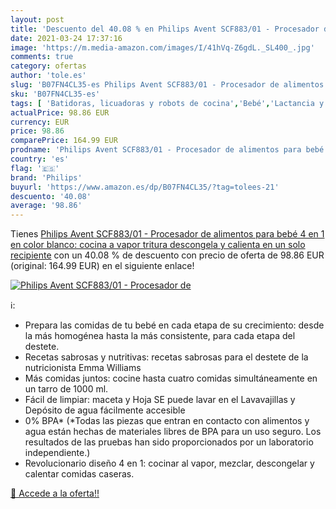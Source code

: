 ```yaml
---
layout: post
title: 'Descuento del 40.08 % en Philips Avent SCF883/01 - Procesador de '
date: 2021-03-24 17:37:16
image: 'https://m.media-amazon.com/images/I/41hVq-Z6gdL._SL400_.jpg'
comments: true
category: ofertas
author: 'tole.es'
slug: 'B07FN4CL35-es Philips Avent SCF883/01 - Procesador de alimentos para...'
sku: 'B07FN4CL35-es'
tags: [ 'Batidoras, licuadoras y robots de cocina','Bebé','Lactancia y alimentación','Robots de cocina','avent','bebé','philips', ]
actualPrice: 98.86 EUR
currency: EUR
price: 98.86
comparePrice: 164.99 EUR
prodname: 'Philips Avent SCF883/01 - Procesador de alimentos para bebé 4 en 1 en color blanco: cocina a vapor  tritura  descongela y calienta en un solo recipiente'
country: 'es'
flag: '🇪🇸'
brand: 'Philips'
buyurl: 'https://www.amazon.es/dp/B07FN4CL35/?tag=tolees-21'
descuento: '40.08'
average: '98.86'
---
```


Tienes [Philips Avent SCF883/01 - Procesador de alimentos para bebé 4 en 1 en color blanco: cocina a vapor  tritura  descongela y calienta en un solo recipiente](https://www.amazon.es/dp/B07FN4CL35/?tag=tolees-21) con un 40.08 % de descuento con precio de oferta de 98.86 EUR (original: 164.99 EUR) en el siguiente enlace!

[![Philips Avent SCF883/01 - Procesador de ](https://m.media-amazon.com/images/I/41hVq-Z6gdL._SL400_.jpg)](https://www.amazon.es/dp/B07FN4CL35/?tag=tolees-21)

ℹ️:

- Prepara las comidas de tu bebé en cada etapa de su crecimiento: desde la más homogénea hasta la más consistente, para cada etapa del destete.
- Recetas sabrosas y nutritivas: recetas sabrosas para el destete de la nutricionista Emma Williams
- Más comidas juntos: cocine hasta cuatro comidas simultáneamente en un tarro de 1000 ml.
- Fácil de limpiar: maceta y Hoja SE puede lavar en el Lavavajillas y Depósito de agua fácilmente accesible
- 0% BPA* (*Todas las piezas que entran en contacto con alimentos y agua están hechas de materiales libres de BPA para un uso seguro. Los resultados de las pruebas han sido proporcionados por un laboratorio independiente.)
- Revolucionario diseño 4 en 1: cocinar al vapor, mezclar, descongelar y calentar comidas caseras.

[🛒 Accede a la oferta!!](https://www.amazon.es/dp/B07FN4CL35/?tag=tolees-21)
